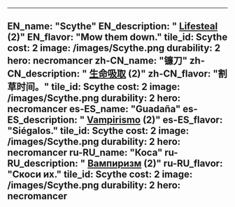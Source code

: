 ---

EN_name: "Scythe"
EN_description: " <u>Lifesteal</u> (2)"
EN_flavor: "Mow them down."
tile_id: Scythe
cost: 2
image: /images/Scythe.png
durability: 2
hero: necromancer
zh-CN_name: "镰刀"
zh-CN_description: " <u>生命吸取</u> (2)"
zh-CN_flavor: "割草时间。"
tile_id: Scythe
cost: 2
image: /images/Scythe.png
durability: 2
hero: necromancer
es-ES_name: "Guadaña"
es-ES_description: " <u>Vampirismo</u> (2)"
es-ES_flavor: "Siégalos."
tile_id: Scythe
cost: 2
image: /images/Scythe.png
durability: 2
hero: necromancer
ru-RU_name: "Коса"
ru-RU_description: " <u>Вампиризм</u> (2)"
ru-RU_flavor: "Скоси их."
tile_id: Scythe
cost: 2
image: /images/Scythe.png
durability: 2
hero: necromancer
---